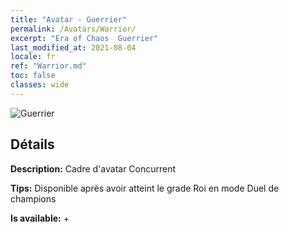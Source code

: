 ```yaml
---
title: "Avatar - Guerrier"
permalink: /Avatars/Warrior/
excerpt: "Era of Chaos  Guerrier"
last_modified_at: 2021-08-04
locale: fr
ref: "Warrior.md"
toc: false
classes: wide
---
```

 ![Guerrier](/images/a/avatarFrame_1.png)

## Détails

 **Description:** Cadre d'avatar Concurrent 

 **Tips:** Disponible après avoir atteint le grade Roi en mode Duel de champions 

 **Is available:**  + 

